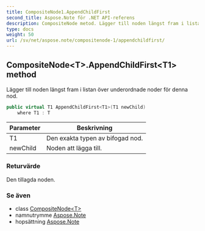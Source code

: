```yaml
---
title: CompositeNode1.AppendChildFirst
second_title: Aspose.Note för .NET API-referens
description: CompositeNode metod. Lägger till noden längst fram i listan över underordnade noder för denna nod.
type: docs
weight: 50
url: /sv/net/aspose.note/compositenode-1/appendchildfirst/
---
```

## CompositeNode&lt;T&gt;.AppendChildFirst&lt;T1&gt; method

Lägger till noden längst fram i listan över underordnade noder för denna nod.

```csharp
public virtual T1 AppendChildFirst<T1>(T1 newChild)
    where T1 : T
```

| Parameter | Beskrivning |
| --- | --- |
| T1 | Den exakta typen av bifogad nod. |
| newChild | Noden att lägga till. |

### Returvärde

Den tillagda noden.

### Se även

* class [CompositeNode&lt;T&gt;](../)
* namnutrymme [Aspose.Note](../../compositenode-1/)
* hopsättning [Aspose.Note](../../../)


